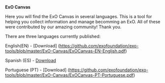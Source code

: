 **ExO Canvas**

Here you will find the ExO Canvas in several languages. This is a tool for helping you collect information and manage becomming an ExO. All of these were contributed by our amazing community! Thank you.

There are three languages currently published:

English(EN) - [Download] (https://github.com/exofoundation/exo-tools/blob/master/ExO-Canvas/ExOCanvas-EN-English.pdf)

Spanish (ES) - [Download](https://github.com/exofoundation/exo-tools/blob/master/ExO-Canvas/ExO%20Canvas-ES-Spanish.pdf)

Portuguese (PT) - [Download] (https://github.com/exofoundation/exo-tools/blob/master/ExO-Canvas/ExOCanvas-PT-Portuguese.pdf)